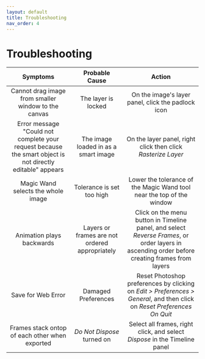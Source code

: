 ```yaml
---
layout: default
title: Troubleshooting
nav_order: 4
---
```


# Troubleshooting

|  **Symptoms** | **Probable Cause** |   **Action**  |
|:-------------:|:------------------:|:-------------:|
| Cannot drag image from smaller window to the canvas | The layer is locked | On the image's layer panel, click the padlock icon |
| Error message "Could not complete your request because the smart object is not directly editable" appears | The image loaded in as a smart image | On the layer panel, right click then click _Rasterize Layer_ |
| Magic Wand selects the whole image | Tolerance is set too high | Lower the tolerance of the Magic Wand tool near the top of the window |
| Animation plays backwards | Layers or frames are not ordered appropriately | Click on the menu button in Timeline panel, and select _Reverse Frames_, or order layers in ascending order before creating frames from layers|
| Save for Web Error | Damaged Preferences | Reset Photoshop preferences by clicking on _Edit > Preferences > General_, and then click on _Reset Preferences On Quit_ |
| Frames stack ontop of each other when exported | _Do Not Dispose_ turned on | Select all frames, right click, and select _Dispose_ in the Timeline panel |
